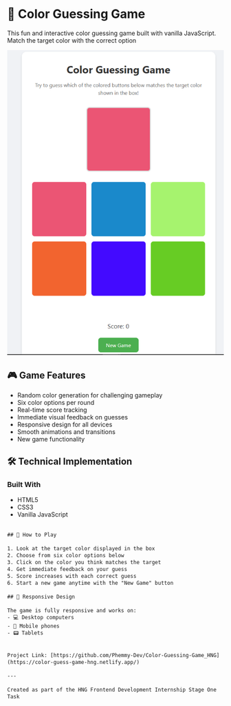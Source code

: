 # 🎨 Color Guessing Game

This fun and interactive color guessing game built with vanilla JavaScript. Match the target color with the correct option

![Color Guessing Game](./pic.png)

## 🎮 Game Features

- Random color generation for challenging gameplay
- Six color options per round
- Real-time score tracking
- Immediate visual feedback on guesses
- Responsive design for all devices
- Smooth animations and transitions
- New game functionality

## 🛠️ Technical Implementation

### Built With
- HTML5
- CSS3
- Vanilla JavaScript
```

## 🎯 How to Play

1. Look at the target color displayed in the box
2. Choose from six color options below
3. Click on the color you think matches the target
4. Get immediate feedback on your guess
5. Score increases with each correct guess
6. Start a new game anytime with the "New Game" button

## 📱 Responsive Design

The game is fully responsive and works on:
- 💻 Desktop computers
- 📱 Mobile phones
- 📟 Tablets


Project Link: [https://github.com/Phemmy-Dev/Color-Guessing-Game_HNG](https://color-guess-game-hng.netlify.app/)

---

Created as part of the HNG Frontend Development Internship Stage One Task 